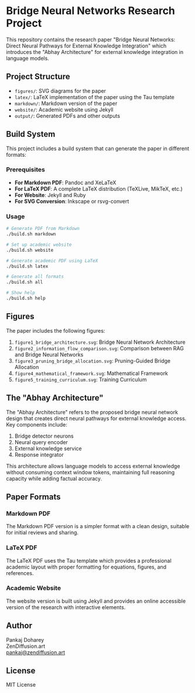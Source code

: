 # Bridge Neural Networks Research Project

This repository contains the research paper "Bridge Neural Networks: Direct Neural Pathways for External Knowledge Integration" which introduces the "Abhay Architecture" for external knowledge integration in language models.

## Project Structure

- `figures/`: SVG diagrams for the paper
- `latex/`: LaTeX implementation of the paper using the Tau template
- `markdown/`: Markdown version of the paper
- `website/`: Academic website using Jekyll
- `output/`: Generated PDFs and other outputs

## Build System

This project includes a build system that can generate the paper in different formats:

### Prerequisites

- **For Markdown PDF**: Pandoc and XeLaTeX
- **For LaTeX PDF**: A complete LaTeX distribution (TeXLive, MikTeX, etc.)
- **For Website**: Jekyll and Ruby
- **For SVG Conversion**: Inkscape or rsvg-convert

### Usage

```bash
# Generate PDF from Markdown
./build.sh markdown

# Set up academic website
./build.sh website

# Generate academic PDF using LaTeX
./build.sh latex

# Generate all formats
./build.sh all

# Show help
./build.sh help
```

## Figures

The paper includes the following figures:

1. `figure1_bridge_architecture.svg`: Bridge Neural Network Architecture
2. `figure2_information_flow_comparison.svg`: Comparison between RAG and Bridge Neural Networks
3. `figure3_pruning_bridge_allocation.svg`: Pruning-Guided Bridge Allocation
4. `figure4_mathematical_framework.svg`: Mathematical Framework
5. `figure5_training_curriculum.svg`: Training Curriculum

## The "Abhay Architecture"

The "Abhay Architecture" refers to the proposed bridge neural network design that creates direct neural pathways for external knowledge access. Key components include:

1. Bridge detector neurons
2. Neural query encoder
3. External knowledge service
4. Response integrator

This architecture allows language models to access external knowledge without consuming context window tokens, maintaining full reasoning capacity while adding factual accuracy.

## Paper Formats

### Markdown PDF

The Markdown PDF version is a simpler format with a clean design, suitable for initial reviews and sharing.

### LaTeX PDF

The LaTeX PDF uses the Tau template which provides a professional academic layout with proper formatting for equations, figures, and references.

### Academic Website

The website version is built using Jekyll and provides an online accessible version of the research with interactive elements.

## Author

Pankaj Doharey  
ZenDiffusion.art  
pankaj@zendiffusion.art

## License

MIT License
